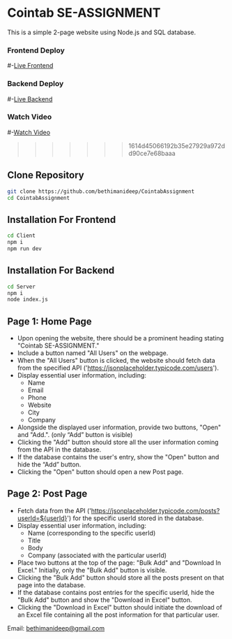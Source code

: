 # Cointab SE-ASSIGNMENT

This is a simple 2-page website using Node.js and SQL database.

### Frontend Deploy
#-[Live Frontend](https://cointab-assignment-alpha.vercel.app/) 

### Backend Deploy
#-[Live Backend](https://dull-ruby-dugong-cap.cyclic.app)

### Watch Video
#-[Watch Video](https://drive.google.com/file/d/19FR_sYG3Tdh1DZmwzXkE_AEDCOLfsuUB/view?usp=sharing)
>>>>>>> 1614d45066192b35e27929a972dd90ce7e68baaa

## Clone Repository
   ```bash
  git clone https://github.com/bethimanideep/CointabAssignment
  cd CointabAssignment
   ```

## Installation For Frontend
   ```bash
  cd Client
  npm i
  npm run dev
   ```
## Installation For Backend
   ```bash
  cd Server
  npm i
  node index.js
   ```

## Page 1: Home Page

- Upon opening the website, there should be a prominent heading stating "Cointab SE-ASSIGNMENT."
- Include a button named "All Users" on the webpage.
- When the "All Users" button is clicked, the website should fetch data from the specified API ('<https://jsonplaceholder.typicode.com/users>').
- Display essential user information, including:
  - Name
  - Email
  - Phone
  - Website
  - City
  - Company
- Alongside the displayed user information, provide two buttons, "Open" and "Add.".
  (only “Add” button is visible)
- Clicking the "Add" button should store all the user information coming from the API in the database.
- If the database contains the user's entry, show the "Open" button and hide the “Add” button.
- Clicking the "Open" button should open a new Post page.

## Page 2: Post Page

- Fetch data from the API ('<https://jsonplaceholder.typicode.com/posts?userId=${userId}>') for the specific userId stored in the database.
- Display essential user information, including:
  - Name (corresponding to the specific userId)
  - Title
  - Body
  - Company (associated with the particular userId)
- Place two buttons at the top of the page: "Bulk Add" and "Download In Excel." Initially, only the "Bulk Add" button is visible.
- Clicking the "Bulk Add" button should store all the posts present on that page into the database.
- If the database contains post entries for the specific userId, hide the "Bulk Add" button and show the "Download in Excel" button.
- Clicking the "Download in Excel" button should initiate the download of an Excel file containing all the post information for that particular user.

Email: bethimanideep@gmail.com
